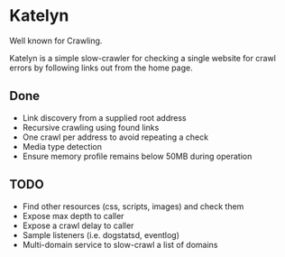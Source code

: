 # Katelyn

Well known for Crawling.

Katelyn is a simple slow-crawler for checking a single website for crawl errors by following links out from the home page.

## Done

 - Link discovery from a supplied root address
 - Recursive crawling using found links
 - One crawl per address to avoid repeating a check
 - Media type detection
 - Ensure memory profile remains below 50MB during operation

## TODO

 - Find other resources (css, scripts, images) and check them
 - Expose max depth to caller
 - Expose a crawl delay to caller
 - Sample listeners (i.e. dogstatsd, eventlog)
 - Multi-domain service to slow-crawl a list of domains